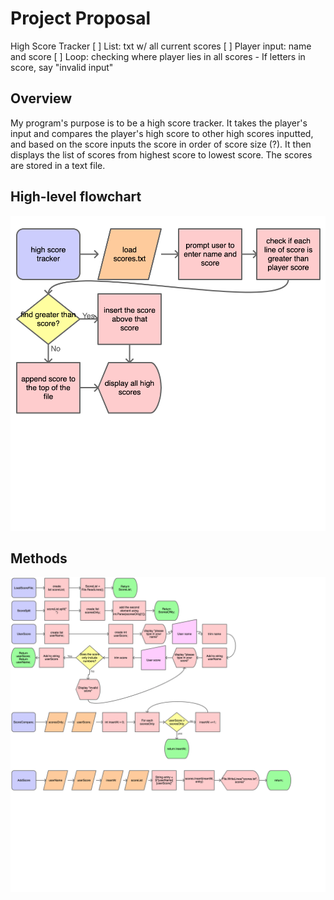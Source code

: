 # Project Proposal
High Score Tracker
[ ] List: txt w/ all current scores
[ ] Player input: name and score
[ ] Loop: checking where player lies in all scores
    - If letters in score, say "invalid input" 


## Overview
My program's purpose is to be a high score tracker. It takes the player's input and compares the player's high score to other high scores inputted, and based on the score inputs the score in order of score size (?). It then displays the list of scores from highest score to lowest score. The scores are stored in a text file. 
## High-level flowchart
![Overview](Overview.png)
## Methods
![Methods](Methods.png)